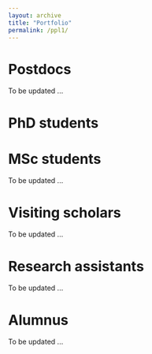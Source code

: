 ```yaml
---
layout: archive
title: "Portfolio"
permalink: /ppl1/
---
```


Postdocs
======

To be updated ...
  
PhD students
======



MSc students
======

To be updated ...



Visiting scholars
======

To be updated ...



Research assistants
======

To be updated ...




Alumnus 
======

To be updated ...
